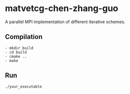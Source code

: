 # matvetcg-chen-zhang-guo

A parallel MPI implementation of different iterative schemes.

## Compilation
```
- mkdir build
- cd build
- cmake ..
- make
```

## Run
```
./your_executable
```
